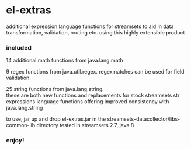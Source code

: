 # el-extras

additional expression language functions for streamsets to aid in data transformation, validation, 
routing etc. using this highly extensible product  

### included

  14 additional math functions from java.lang.math

  9 regex functions from java.util.regex.  regexmatches can be used for field validation.
  
  25 string functions from java.lang.string.  
    these are both new functions and replacements for stock streamsets str expressions language 
    functions offering improved consistency with java.lang.string
    
to use, jar up and drop el-extras.jar in the streamsets-datacollector/libs-common-lib directory
tested in streamsets 2.7, java 8

### enjoy!
